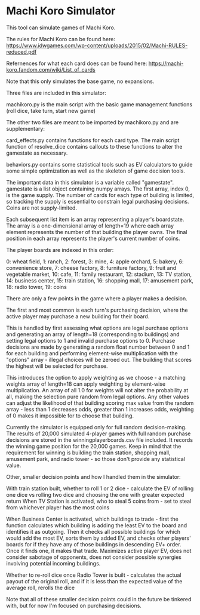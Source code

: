 # Machi Koro Simulator

This tool can simulate games of Machi Koro. </p>
The rules for Machi Koro can be found here: https://www.idwgames.com/wp-content/uploads/2015/02/Machi-RULES-reduced.pdf </p>
Refernences for what each card does can be found here: https://machi-koro.fandom.com/wiki/List_of_cards </p>
Note that this only simulates the base game, no expansions. </p>
</p>
Three files are included in this simulator: </p>
machikoro.py is the main script with the basic game management functions (roll dice, take turn, start new game) </p>
The other two files are meant to be imported by machikoro.py and are supplementary: </p>
card_effects.py contains functions for each card type. The main script function of resolve_dice contains callouts to these functions to alter the gamestate as necessary. </p>
behaviors.py contains some statistical tools such as EV calculators to guide some simple optimization as well as the skeleton of game decision tools. </p>

The important data in this simulator is a variable called "gamestate". gamestate is a list object containing numpy arrays. The first array, index 0, is the game supply. The number of cards for each type of building is limited, so tracking the supply is essential to constrain legal purchasing decisions. Coins are not supply-limited. </p>
Each subsequent list item is an array representing a player's boardstate. The array is a one-dimensional array of length=19 where each array element represents the number of that building the player owns. The final position in each array represents the player's current number of coins.</p>
The player boards are indexed in this order:</p>
0: wheat field, 1: ranch, 2: forest, 3: mine, 4: apple orchard, 5: bakery, 6: convenience store, 7: cheese factory, 8: furniture factory, 9: fruit and vegetable market, 10: cafe, 11: family restaurant, 12: stadium, 13: TV station, 14: business center, 15: train station, 16: shopping mall, 17: amusement park, 18: radio tower, 19: coins </p>

There are only a few points in the game where a player makes a decision.</p>
The first and most common is each turn's purchasing decision, where the active player may purchase a new building for their board.</p>
This is handled by first assessing what options are legal purchase options and generating an array of length=18 (corresponding to buildings) and setting legal options to 1 and invalid purchase options to 0. Purchase decisions are made by generating a random float number between 0 and 1 for each building and performing element-wise multiplication with the "options" array - illegal choices will be zeroed out. The building that scores the highest will be selected for purchase.</p>
This introduces the option to apply weighting as we choose - a matching weights array of length=18 can apply weighting by element-wise multiplication. An array of all 1.0 for weights will not alter the probability at all, making the selection pure random from legal options. Any other values can adjust the likelihood of that building scoring max value from the random array - less than 1 decreases odds, greater than 1 increases odds, weighting of 0 makes it impossible for to choose that building.</p>

Currently the simulator is equipped only for full random decision-making. The results of 20,000 simulated 4-player games with full random purchase decisions are stored in the winningplayerboards.csv file included. It records the winning game position for the 20,000 games. Keep in mind that the requirement for winning is building the train station, shopping mall, amusement park, and radio tower - so those don't provide any statistical value.</p>

Other, smaller decision points and how I handled them in the simulator:</p>
With train station built, whether to roll 1 or 2 dice - calculate the EV of rolling one dice vs rolling two dice and choosing the one with greater expected return
When TV Station is activated, who to steal 5 coins from - set to steal from whichever player has the most coins</p>
When Business Center is activated, which buildings to trade - first the function calculates which building is adding the least EV to the board and identifies it as outgoing. Then it checks all possible buildings for which would add the most EV, sorts them by added EV, and checks other players' boards for if they have any of those buildings in descending EV+ order. Once it finds one, it makes that trade. Maximizes active player EV, does not consider sabotage of opponents, does not consider possible synergies involving potential incoming buildings.</p>
Whether to re-roll dice once Radio Tower is built - calculates the actual payout of the original roll, and if it is less than the expected value of the average roll, rerolls the dice</p>
Note that all of these smaller decision points could in the future be tinkered with, but for now I'm focused on purchasing decisions.
